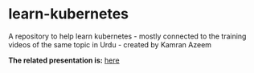 # learn-kubernetes
A repository to help learn kubernetes - mostly connected to the training videos of the same topic in Urdu - created by Kamran Azeem

**The related presentation is:** [here](https://drive.google.com/open?id=1nrpOYQCvN2OY353Kv7K23nB3oqxmjZz6F1Ik94NhmNQ)
